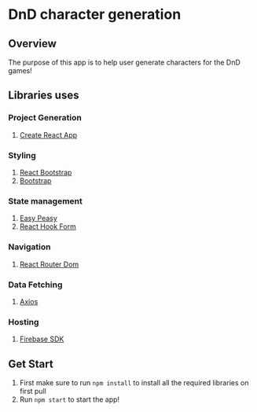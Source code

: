 # DnD character generation

## Overview

The purpose of this app is to help user generate characters for the DnD games!

## Libraries uses

### Project Generation

1. [Create React App](https://reactjs.org/docs/create-a-new-react-app.html)

### Styling

1. [React Bootstrap](https://react-bootstrap.github.io/)
2. [Bootstrap](https://getbootstrap.com/)

### State management

1. [Easy Peasy](https://easy-peasy.now.sh/)
2. [React Hook Form](http://react-hook-form.com/)

### Navigation

1. [React Router Dom](https://www.npmjs.com/package/react-router-dom)

### Data Fetching

1. [Axios](https://www.npmjs.com/package/axios)

### Hosting

1. [Firebase SDK](https://firebase.google.com/docs/firestore/client/libraries)

## Get Start

1. First make sure to run `npm install` to install all the required libraries on first pull
2. Run `npm start` to start the app!
